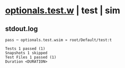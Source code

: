 # [optionals.test.w](../../../../../tests/valid/optionals.test.w) | test | sim

## stdout.log
```log
pass ─ optionals.test.wsim » root/Default/test:t

Tests 1 passed (1)
Snapshots 1 skipped
Test Files 1 passed (1)
Duration <DURATION>
```

